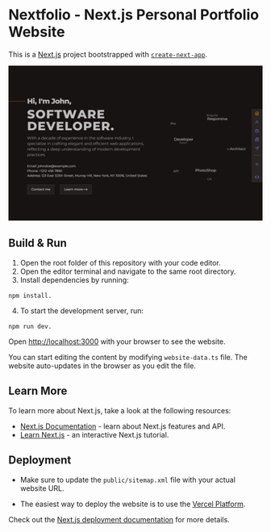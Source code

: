 # Nextfolio - Next.js Personal Portfolio Website

This is a [Next.js](https://nextjs.org/) project bootstrapped with [`create-next-app`](https://github.com/vercel/next.js/tree/canary/packages/create-next-app).

![website cover](/website-cover.PNG)

## Build & Run

1. Open the root folder of this repository with your code editor.
2. Open the editor terminal and navigate to the same root directory.
3. Install dependencies by running:

```shell
npm install.
```

4. To start the development server, run:

```shell
npm run dev.
```

Open [http://localhost:3000](http://localhost:3000) with your browser to see the website.

You can start editing the content by modifying `website-data.ts` file. The website auto-updates in the browser as you edit the file.

## Learn More

To learn more about Next.js, take a look at the following resources:

- [Next.js Documentation](https://nextjs.org/docs) - learn about Next.js features and API.
- [Learn Next.js](https://nextjs.org/learn) - an interactive Next.js tutorial.

## Deployment

- Make sure to update the `public/sitemap.xml` file with your actual website URL.

- The easiest way to deploy the website is to use the [Vercel Platform](https://vercel.com/new?utm_medium=default-template&filter=next.js&utm_source=create-next-app&utm_campaign=create-next-app-readme).

Check out the [Next.js deployment documentation](https://nextjs.org/docs/deployment) for more details.